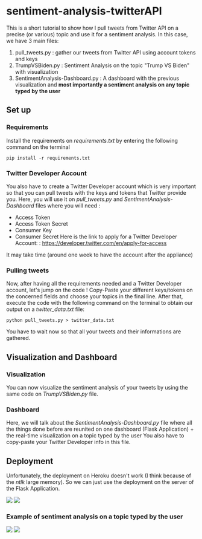 # sentiment-analysis-twitterAPI
This is a short tutorial to show how I pull tweets from Twitter API on a precise (or various) topic and use it for a sentiment analysis.
In this case, we have 3 main files:
1. pull_tweets.py : gather our tweets from Twitter API using account tokens and keys
2. TrumpVSBiden.py : Sentiment Analysis on the topic "Trump VS Biden" with visualization
3. SentimentAnalysis-Dashboard.py : A dashboard with the previous visualization and **most importantly a sentiment analysis on any topic typed by the user**

## Set up
### Requirements
Install the requirements on *requirements.txt* by entering the following command on the terminal
```
pip install -r requirements.txt
```

### Twitter Developer Account
You also have to create a Twitter Developer account which is very important so that you can pull tweets with the keys and tokens that Twitter provide you.
Here, you will use it on *pull_tweets.py* and *SentimentAnalysis-Dashboard* files where you will need :
* Access Token
* Access Token Secret
* Consumer Key
* Consumer Secret
Here is the link to apply for a Twitter Developer Account: : https://developer.twitter.com/en/apply-for-access
  
It may take time (around one week to have the account after the appliance)

### Pulling tweets
Now, after having all the requirements needed and a Twitter Developer account, let's jump on the code !
Copy-Paste your different keys/tokens on the concerned fields and choose your topics in the final line.
After that, execute the code with the following command on the terminal to obtain our output on a *twitter_data.txt* file:
```
python pull_tweets.py > twitter_data.txt
```
You have to wait now so that all your tweets and their informations are gathered.

## Visualization and Dashboard
### Visualization
You can now visualize the sentiment analysis of your tweets by using the same code on *TrumpVSBiden.py* file.

### Dashboard
Here, we will talk about the *SentimentAnalysis-Dashboard.py* file where all the things done before are reunited on one dashboard (Flask Application) + the real-time visualization on a topic typed by the user
You also have to copy-paste your Twitter Developer info in this file.

## Deployment
Unfortunately, the deployment on Heroku doesn't work (I think because of the *ntlk* large memory).
So we can just use the deployment on the server of the Flask Application.

![](images/1.png)
![](images/2.png)

### Example of sentiment analysis on a topic typed by the user
![](images/3.png)
![](images/4.png)